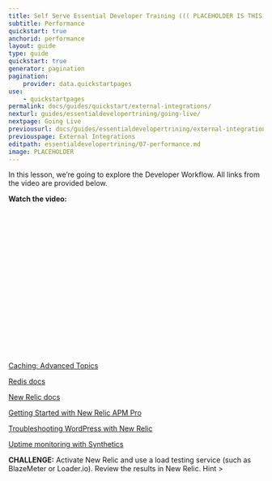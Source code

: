 ```yaml
---
title: Self Serve Essential Developer Training ((( PLACEHOLDER IS THIS THE NAME???)))
subtitle: Performance
quickstart: true
anchorid: performance
layout: guide
type: guide
quickstart: true
generator: pagination
pagination:
    provider: data.quickstartpages
use:
    - quickstartpages
permalink: docs/guides/quickstart/external-integrations/
nexturl: guides/essentialdevelopertrining/going-live/
nextpage: Going Live
previousurl: docs/guides/essentialdevelopertrining/external-integrations/
previouspage: External Integrations
editpath: essentialdevelopertrining/07-performance.md
image: PLACEHOLDER
---
```


In this lesson, we’re going to explore the Developer Workflow.
All links from the video are provided below.

**Watch the video:**

<script src="https://fast.wistia.com/embed/medias/j516r0rj88.jsonp" async></script><script src="https://fast.wistia.com/assets/external/E-v1.js" async></script><div class="wistia_responsive_padding" style="padding:56.25% 0 0 0;position:relative;"><div class="wistia_responsive_wrapper" style="height:100%;left:0;position:absolute;top:0;width:100%;"><div class="wistia_embed wistia_async_j516r0rj88 videoFoam=true" style="height:100%;position:relative;width:100%"><div class="wistia_swatch" style="height:100%;left:0;opacity:0;overflow:hidden;position:absolute;top:0;transition:opacity 200ms;width:100%;"><img src="https://fast.wistia.com/embed/medias/j516r0rj88/swatch" style="filter:blur(5px);height:100%;object-fit:contain;width:100%;" alt="" onload="this.parentNode.style.opacity=1;" /></div></div></div></div>


[Caching: Advanced Topics](https://pantheon.io/docs/caching-advanced-topics)

[Redis docs](https://pantheon.io/docs/redis)

[New Relic docs](https://pantheon.io/docs/new-relic/)

[Getting Started with New Relic APM Pro](https://pantheon.io/blog/getting-started-new-relic-apm-pro)

[Troubleshooting WordPress with New Relic](https://pantheon.io/blog/troubleshooting-wordpress-performance-new-relic)

[Uptime monitoring with Synthetics](https://pantheon.io/docs/new-relic/#configure-ping-monitors-for-availability)

**CHALLENGE:**
Activate New Relic and use a load testing service (such as BlazeMeter or Loader.io). Review the results in New Relic. Hint >

